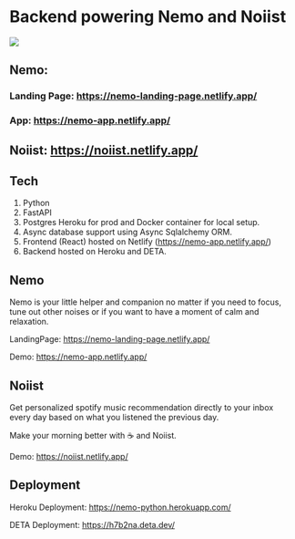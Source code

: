 # Backend powering Nemo and Noiist

<img src="https://nemo-landing-page.netlify.app/images/happy_music.svg" />

## Nemo:

### Landing Page: https://nemo-landing-page.netlify.app/

### App: https://nemo-app.netlify.app/

## Noiist: https://noiist.netlify.app/

## Tech

1. Python
2. FastAPI
3. Postgres Heroku for prod and Docker container for local setup.
4. Async database support using Async Sqlalchemy ORM.
5. Frontend (React) hosted on Netlify (https://nemo-app.netlify.app/)
6. Backend hosted on Heroku and DETA.

## Nemo

Nemo is your little helper and companion no matter if you need to focus, tune out other noises or if you want to have a moment of calm and relaxation.

LandingPage: https://nemo-landing-page.netlify.app/

Demo: https://nemo-app.netlify.app/

## Noiist

Get personalized spotify music recommendation directly to your inbox every day based on what you listened the previous day.

Make your morning better with ☕ and Noiist.

Demo: https://noiist.netlify.app/

## Deployment

Heroku Deployment:
https://nemo-python.herokuapp.com/

DETA Deployment:
https://h7b2na.deta.dev/
